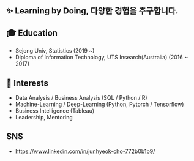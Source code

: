 ## ✨ Learning by Doing, 다양한 경험을 추구합니다.

## 🎓 Education
- Sejong Univ, Statistics (2019 ~)
- Diploma of Information Technology, UTS Insearch(Australia) (2016 ~ 2017)

## 🌱 Interests
- Data Analysis / Business Analysis (SQL / Python / R)
- Machine-Learning / Deep-Learning (Python, Pytorch / Tensorflow)
- Business Intelligence (Tableau)
- Leadership, Mentoring

## SNS
- https://www.linkedin.com/in/junhyeok-cho-772b0b1b9/

